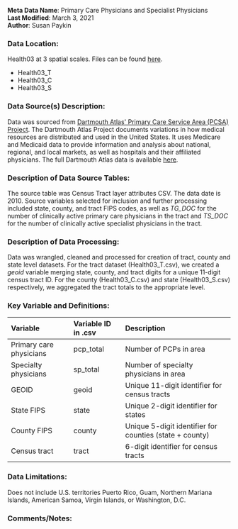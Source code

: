 **Meta Data Name**: Primary Care Physicians and Specialist Physicians  
**Last Modified**: March 3, 2021  
**Author**: Susan Paykin  

### Data Location: 
Health03 at 3 spatial scales. Files can be found [here](/data_final).
* Health03_T  
* Health03_C
* Health03_S

### Data Source(s) Description:  

Data was sourced from [Dartmouth Atlas' Primary Care Service Area (PCSA) Project](https://data.nber.org/data/dartmouth-atlas-primary-care-service-area-pcsa.html). The Dartmouth Atlas Project documents  variations in how medical resources are distributed and used in the United States. It uses Medicare and Medicaid data to provide information and analysis about national, regional, and local markets, as well as hospitals and their affiliated physicians. The full Dartmouth Atlas data is available [here](https://atlasdata.dartmouth.edu/downloads). 

### Description of Data Source Tables: 
The source table was Census Tract layer attributes CSV. The data date is 2010. Source variables selected for inclusion and further processing included state, county, and tract FIPS codes, as well as *TG_DOC* for the number of clinically active primary care physicians in the tract and *TS_DOC* for the number of clinically active specialist physicians in the tract. 

### Description of Data Processing: 
Data was wrangled, cleaned and processed for creation of tract, county and state level datasets. For the tract dataset (Health03_T.csv), we created a *geoid* variable merging state, county, and tract digits for a unique 11-digit census tract ID. For the county (Health03_C.csv) and state (Health03_S.csv) respectively, we aggregated the tract totals to the appropriate level. 

### Key Variable and Definitions:
| Variable | Variable ID in .csv | Description |
|:---------|:--------------------|:------------|
| Primary care physicians | pcp_total | Number of PCPs in area |
| Specialty physicians | sp_total | Number of specialty physicians in area |
| GEOID | geoid | Unique 11-digit identifier for census tracts |
| State FIPS | state | Unique 2-digit identifier for states |
| County FIPS | county | Unique 5-digit identifier for counties (state + county) |
| Census tract | tract | 6-digit identifier for census tracts |

### Data Limitations:
Does not include U.S. territories Puerto Rico, Guam, Northern Mariana Islands, American Samoa, Virgin Islands, or Washington, D.C. 

### Comments/Notes:

